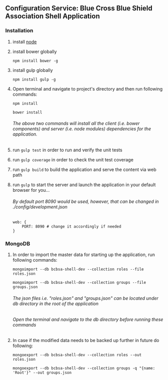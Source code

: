 ## Configuration Service: Blue Cross Blue Shield Association Shell Application

### Installation

1. install [node](https://nodejs.org/en/)

2. install bower globally

    `npm install bower -g`

3. install gulp globally

    `npm install gulp -g`

4. Open terminal and navigate to project's directory and then run following commands:

    `npm install`

    `bower install`

    ###### The above two commands will install all the client (i.e. bower components) and server (i.e. node modules) dependencies for the application.

5. run `gulp test` in order to run and verify the unit tests

6. run `gulp coverage` in order to check the unit test coverage

7. run `gulp build` to build the application and serve the content via web path

8. run `gulp` to start the server and launch the application in your default browser for you...

    ###### By default port 8090 would be used, however, that can be changed in ./config/development.json
    
    ```
    web: {
        PORT: 8090 # change it accordingly if needed
    }
    ```

### MongoDB

1. In order to import the master data for starting up the application, run following commands:

    ```
    mongoimport --db bcbsa-shell-dev --collection roles --file roles.json
    
    mongoimport --db bcbsa-shell-dev --collection groups --file groups.json
    ```
    ###### The json files i.e. "roles.json" and "groups.json" can be located under db directory in the root of the application
    ###### Open the terminal and navigate to the db directory before running these commands

2. In case if the modified data needs to be backed up further in future do following:
   
    ```
    mongoexport --db bcbsa-shell-dev --collection roles --out roles.json
    
    mongoexport --db bcbsa-shell-dev --collection groups -q "{name: 'Root'}" --out groups.json
    ```

